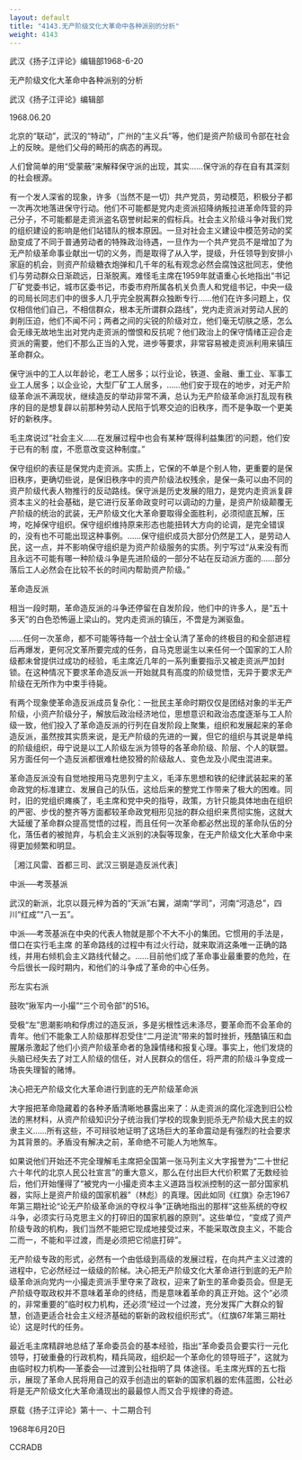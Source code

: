 ```yaml
---
layout: default
title: "4143.无产阶级文化大革命中各种派别的分析"
weight: 4143
---
```


武汉《扬子江评论》编辑部1968-6-20

无产阶级文化大革命中各种派别的分析

武汉《扬子江评论》编辑部

1968.06.20

北京的“联动”，武汉的“特动”，广州的“主义兵”等，他们是资产阶级司令部在社会上的反映。是他们父母的畸形的病态的再现。

人们曾简单的用“受蒙蔽”来解释保守派的出现，其实……保守派的存在自有其深刻的社会根源。

有一个发人深省的现象，许多（当然不是一切）共产党员，劳动模范，积极分子都一次再次地落进保守行动。他们不可能都是党内走资派招降纳叛拉进革命阵营的异己分子，不可能都是走资派盗名窃誉树起来的假标兵。社会主义阶级斗争对我们党的组织建设的影响是他们站错队的根本原因。一旦对社会主义建设中模范劳动的奖励变成了不同于普通劳动者的特殊政治待遇，一旦作为一个共产党员不是增加了为无产阶级革命事业献出一切的义务，而是取得了从入学，提级，升任领导到安排小家庭的机会，则资产阶级糖衣炮弹和几千年的私有观念必然会腐蚀这批同志，使他们与劳动群众日渐疏远，日渐脱离。难怪毛主席在1959年就语重心长地指出“书记厂矿党委书记，城市区委书记，市委市府所属各机关负责人和党组书记，中央一级的司局长同志们中的很多人几乎完全脱离群众独断专行……他们在许多问题上，仅仅相信他们自己，不相信群众，根本无所谓群众路线”，党内走资派对劳动人民的剥削压迫，他们不闻不问；两者之间的尖锐的阶级对立，他们毫无切肤之感，怎么会无缘无故地生出对党内走资派的憎恨和反抗呢？他们政治上的保守情绪正迎合走资派的需要，他们不那么正当的入党，进步等要求，非常容易被走资派利用来镇压革命群众。

保守派中的工人以年龄论，老工人居多；以行业论，铁道、金融、重工业、军事工业工人居多；以企业论，大型厂矿工人居多，……他们安于现在的地步，对无产阶级革命派不满现状，继续造反的举动非常不满，总认为无产阶级革命派打乱现有秩序的目的是想复辟以前那种劳动人民陷于饥寒交迫的旧秩序，而不是争取一个更美好的新秩序。

毛主席说过“社会主义……在发展过程中也会有某种‘既得利益集团’的问题，他们安于已有的制 度，不愿意改变这种制度。”

保守组织的表征是保党内走资派。实质上，它保的不单是个别人物，更重要的是保旧秩序，更确切些说，是保旧秩序中的资产阶级法权残余，是保一条可以由不同的资产阶级代表人物推行的反动路线。保守派是历史发展的阻力，是党内走资派复辟资本主义的社会基础，是它进行反革命政变时可以调动的力量，是资产阶级颠覆无产阶级的统治的武装，无产阶级文化大革命要取得全面胜利，必须彻底瓦解，压垮，吃掉保守组织。保守组织维持原来形态也能扭转大方向的论调，是完全错误的，没有也不可能出现这种事例。……保守组织成员大部分仍然是工人，是劳动人民，这一点，并不影响保守组织是为资产阶级服务的实质。列宁写过“从来没有而且永远不可能有哪一种阶级斗争是先进阶级的一部分不站在反动派方面的……部分落后工人必然会在比较不长的时间内帮助资产阶级。”

革命造反派

相当一段时期，革命造反派的斗争还停留在自发阶段，他们中的许多人，是“五十多天”的白色恐怖逼上梁山的。党内走资派的镇压，不啻是为渊驱鱼。

……任何一次革命，都不可能等待每一个战士全认清了革命的终极目的和全部进程后再爆发，更何况文革所要完成的任务，自马克思诞生以来任何一个国家的工人阶级都未曾提供过成功的经验，毛主席近几年的一系列重要指示又被走资派严加封锁。在这种情况下要求革命造反派一开始就具有高度的阶级觉悟，无异于要求无产阶级在无所作为中束手待毙。

有两个现象使革命造反派成员复杂化：一批民主革命时期仅仅是团结对象的半无产阶级，小资产阶级分子，解放后政治经济地位，思想意识和政治态度逐渐与工人阶级一致，他们投入了革命造反派的行列在自发阶段上聚集，组织和发展起来的革命造反派，虽然按其实质来说，是无产阶级的先进的一翼，但它的组织与其说是单纯的阶级组织，毋宁说是以工人阶级左派为领导的各革命阶级、阶层、个人的联盟。另方面任何一个造反派都很难杜绝狡猾的阶级敌人、变色龙及小爬虫混进来。

革命造反派没有自觉地按用马克思列宁主义，毛泽东思想和铁的纪律武装起来的革命政党的标准建立、发展自己的队伍，这给后来的整党工作带来了极大的困难。同时，旧的党组织瘫痪了，毛主席和党中央的指导，政策，方针只能具体地由在组织的严密、步伐的整齐等方面都较革命政党相形见拙的群众组织来贯彻实施，这就大大延缓了革命群众提高觉悟的过程，而且任何一次革命都必然出现的革命队伍的分化，落伍者的被抛弃，与机会主义派别的决裂等现象，在无产阶级文化大革命中来得更加频繁和明显。

［湘江风雷、首都三司、武汉三钢是造反派代表］

中派──考茨基派

武汉的新派，北京以聂元梓为首的“天派”右翼，湖南“学司”，河南“河造总”，四川“红成”“八一五”。

中派──考茨基派在中央的代表人物就是那个不大不小的集团。它惯用的手法是，借口在实行毛主席 的革命路线的过程中有过火行动，就来取消这条唯一正确的路线，并用右倾机会主义路线代替之。……目前他们成了革命事业最重要的危险，在今后很长一段时期内，和他们的斗争成了革命的中心任务。

形左实右派

鼓吹“揪军内一小撮”“三个司令部”的516。

受极“左”思潮影响和俘虏过的造反派，多是劣根性远未涤尽，要革命而不会革命的青年。他们不能象工人阶级那样忍受住“二月逆流”带来的暂时挫折，残酷镇压和血腥屠杀激起了他们小资产阶级革命者的急躁情绪和报复心理。事实上，他们发烧的头脑已经失去了对工人阶级的信任，对人民群众的信任，将严肃的阶级斗争变成一场丧失理智的赌博。

决心把无产阶级文化大革命进行到底的无产阶级革命派

大字报把革命隐藏着的各种矛盾清晰地暴露出来了：从走资派的腐化淫逸到旧公检法的黑材料，从资产阶级知识分子统治我们学校的现象到扼杀无产阶级大民主的奴隶主义……所有这些，不可辩驳地证明了这场巨大的革命震动是有强烈的社会要求为其背景的。矛盾没有解决之前，革命绝不可能人为地煞车。

如果说他们开始还不完全理解毛主席把全国第一张马列主义大字报誉为“二十世纪六十年代的北京人民公社宣言”的重大意义，那么在付出巨大代价积累了无数经验后，他们开始懂得了“被党内一小撮走资本主义道路当权派控制的这一部分国家机器，实际上是资产阶级的国家机器”（林彪）的真理。因此如同《红旗》杂志1967年第三期社论“论无产阶级革命派的夺权斗争”正确地指出的那样“这些系统的夺权斗争，必须实行马克思主义的打碎旧的国家机器的原则”。这些单位，“变成了资产阶级专政的机构，我们当然不能把它现成地接受过来，不能采取改良主义，不能合二而一，不能和平过渡，而是必须把它彻底打碎”。

无产阶级专政的形式，必然有一个由低级到高级的发展过程，在向共产主义过渡的进程中，它必然经过一级级的阶梯。决心把无产阶级文化大革命进行到底的无产阶级革命派向党内一小撮走资派手里夺来了政权，迎来了新生的革命委员会。但是无产阶级夺取政权并不意味着革命的终结，而是意味着革命的真正开始。这个“必须的，非常重要的”临时权力机构，还必须“经过一个过渡，充分发挥广大群众的智慧，创造更适合社会主义经济基础的崭新的政权组织形式”。（红旗67年第三期社论）这是时代的任务。

最近毛主席精辟地总结了革命委员会的基本经验，指出“革命委员会要实行一元化领导，打破重叠的行政机构，精兵简政，组织起一个革命化的领导班子”，这就为由临时权力机构──革委会──过渡到公社指明了具 体途径。毛主席光辉的五七指示，展现了革命人民将用自己的双手创造出的崭新的国家机器的宏伟蓝图，公社必将是无产阶级文化大革命涌现出的最最惊人而又合乎规律的奇迹。

原载《扬子江评论》第十一、十二期合刊

1968年6月20日

CCRADB

